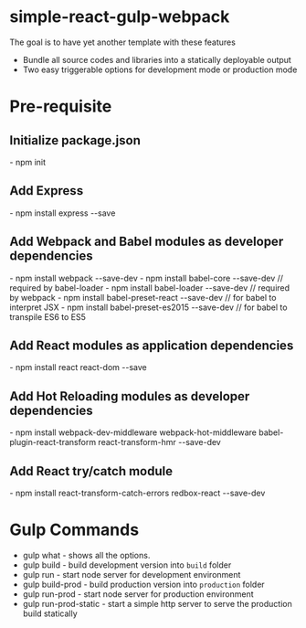# simple-react-gulp-webpack
The goal is to have yet another template with these features
- Bundle all source codes and libraries into a statically deployable output
- Two easy triggerable options for development mode or production mode

# Pre-requisite
<h2>Initialize package.json</h2>
- npm init

<h2>Add Express</h2>
- npm install express --save

<h2>Add Webpack and Babel modules as developer dependencies</h2>
- npm install webpack --save-dev
- npm install babel-core --save-dev // required by babel-loader
- npm install babel-loader --save-dev // required by webpack
- npm install babel-preset-react --save-dev // for babel to interpret JSX
- npm install babel-preset-es2015 --save-dev // for babel to transpile ES6 to ES5

<h2>Add React modules as application dependencies</h2>
- npm install react react-dom --save

<h2>Add Hot Reloading modules as developer dependencies</h2>
- npm install webpack-dev-middleware webpack-hot-middleware babel-plugin-react-transform react-transform-hmr --save-dev

<h2>Add React try/catch module</h2>
- npm install react-transform-catch-errors redbox-react --save-dev

# Gulp Commands
- gulp what - shows all the options.
- gulp build - build development version into `build` folder
- gulp run - start node server for development environment
- gulp build-prod - build production version into `production` folder
- gulp run-prod - start node server for production environment
- gulp run-prod-static - start a simple http server to serve the production build statically
